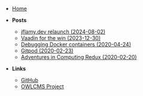 - [Home](/)

- **Posts**
  - [jflamy.dev relaunch (2024-08-02)](posts/2024-08-02-relaunch.md)
  - [Vaadin for the win (2023-12-30)](posts/2023-12-30-vaadin.md)
  - [Debugging Docker containers (2020-04-24)](posts/2020-04-24-docker.md)
  - [Gitpod (2020-02-23)](posts/2020-02-23-gitpod.md)
  - [Adventures in Computing Redux (2020-02-20)](posts/2020-02-20-redux.md)

- **Links**
  - [GitHub](https://github.com/jflamy)
  - [OWLCMS Project](https://owlcms.jflamy.dev)